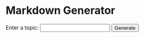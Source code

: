 <!DOCTYPE html>
<html>
<head>
  <title>Markdown Generator</title>
  <script src="https://cdn.jsdelivr.net/npm/marked/marked.min.js"></script>
</head>
<body>
  <h1>Markdown Generator</h1>
  <form id="topic-form">
    <label for="topic">Enter a topic:</label>
    <input type="text" id="topic" name="topic" />
    <button type="submit">Generate</button>
  </form>
  <div id="result"></div>
  <script>
    document.getElementById("topic-form").addEventListener("submit", async function (event) {
      event.preventDefault();
      const topic = document.getElementById("topic").value;
      const response = await fetch("http://localhost:8000/", {
        method: "POST",
        headers: {
          "Content-Type": "application/json",
        },
        body: JSON.stringify({ question: topic }),
      });

      const reader = response.body.getReader();
      const decoder = new TextDecoder("utf-8");
      const resultDiv = document.getElementById("result");
      let partialChunk = "";

      while (true) {
        const { done, value } = await reader.read();
        if (done) break;

        partialChunk += decoder.decode(value, { stream: true });

        // Process each complete JSON object
        let boundary = partialChunk.lastIndexOf("}\n{") + 1;  // Assuming each JSON object is separated by a newline
        if (boundary === 0) boundary = partialChunk.lastIndexOf("}") + 1;  // In case there is no "\n{" separator

        while (boundary > 0) {
          const completeChunk = partialChunk.slice(0, boundary);
          partialChunk = partialChunk.slice(boundary);

          completeChunk.split("\n").forEach(obj => {
            if (obj.trim().length > 0) {
              try {
                const parsedResponse = JSON.parse(obj);
                if (parsedResponse.type === "text") {
                  resultDiv.innerHTML += marked.parse(parsedResponse.content);
                } else if (parsedResponse.type === "sources" || parsedResponse.type === "chatId") {
                  console.log(`${parsedResponse.type}:`, parsedResponse.content);
                }
              } catch (e) {
                // Handle JSON parsing error
                console.error("Error parsing JSON chunk:", obj, e);
              }
            }
          });

          boundary = partialChunk.lastIndexOf("}\n{") + 1;
          if (boundary === 0) boundary = partialChunk.lastIndexOf("}") + 1;
        }
      }

      // Handle any remaining incomplete JSON object
      if (partialChunk.trim().length > 0) {
        try {
          const parsedResponse = JSON.parse(partialChunk);
          if (parsedResponse.type === "text") {
            resultDiv.innerHTML += marked.parse(parsedResponse.content);
          } else if (parsedResponse.type === "sources" || parsedResponse.type === "chatId") {
            console.log(`${parsedResponse.type}:`, parsedResponse.content);
          }
        } catch (e) {
          // Handle JSON parsing error
          console.error("Error parsing remaining JSON chunk:", partialChunk, e);
        }
      }
    });
  </script>
</body>
</html>
